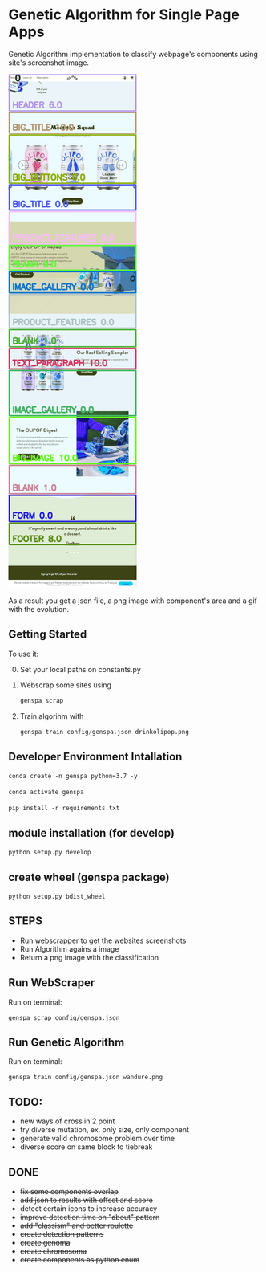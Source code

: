 # Genetic Algorithm for Single Page Apps

Genetic Algorithm implementation to classify webpage's components using site's screenshot image.

![Trained DNA](https://github.com/jbagnato/genetic-spa-classifier/blob/main/sample.gif)

As a result you get a json file, a png image with component's area and a gif with the evolution.

## Getting Started

To use it:

0. Set your local paths on constants.py


1. Webscrap some sites using

    ```python
    genspa scrap
    ```

2. Train algorihm with

   ```python
   genspa train config/genspa.json drinkolipop.png
   ```
   
 
## Developer Environment Intallation

```
conda create -n genspa python=3.7 -y

conda activate genspa

pip install -r requirements.txt 
```

## module installation (for develop)

```
python setup.py develop
```

## create wheel (genspa package)

```
python setup.py bdist_wheel
```

## STEPS

* Run webscrapper to get the websites screenshots
* Run Algorithm agains a image
* Return a png image with the classification

## Run WebScraper 

Run on terminal:

```
genspa scrap config/genspa.json
```

## Run Genetic Algorithm

Run on terminal:

```
genspa train config/genspa.json wandure.png
```

## TODO:

* new ways of cross in 2 point
* try diverse mutation, ex. only size, only component
* generate valid chromosome problem over time
* diverse score on same block to tiebreak

## DONE

* ~~fix some components overlap~~
* ~~add json to results with offset and score~~
* ~~detect certain icons to increase accuracy~~
* ~~improve detection time on "about" pattern~~
* ~~add "classism" and better roulette~~
* ~~create detection patterns~~
* ~~create genoma~~
* ~~create chromosoma~~
* ~~create components as python enum~~
